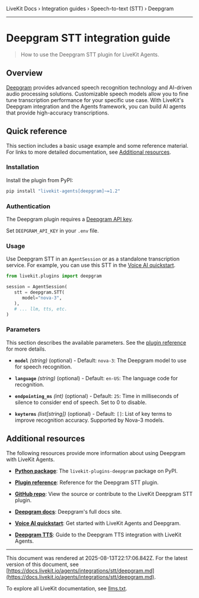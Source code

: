 LiveKit Docs › Integration guides › Speech-to-text (STT) › Deepgram

---

# Deepgram STT integration guide

> How to use the Deepgram STT plugin for LiveKit Agents.

## Overview

[Deepgram](https://deepgram.com/) provides advanced speech recognition technology and AI-driven audio processing solutions. Customizable speech models allow you to fine tune transcription performance for your specific use case. With LiveKit's Deepgram integration and the Agents framework, you can build AI agents that provide high-accuracy transcriptions.

## Quick reference

This section includes a basic usage example and some reference material. For links to more detailed documentation, see [Additional resources](#additional-resources).

### Installation

Install the plugin from PyPI:

```bash
pip install "livekit-agents[deepgram]~=1.2"

```

### Authentication

The Deepgram plugin requires a [Deepgram API key](https://console.deepgram.com/).

Set `DEEPGRAM_API_KEY` in your `.env` file.

### Usage

Use Deepgram STT in an `AgentSession` or as a standalone transcription service. For example, you can use this STT in the [Voice AI quickstart](https://docs.livekit.io/agents/start/voice-ai.md).

```python
from livekit.plugins import deepgram

session = AgentSession(
   stt = deepgram.STT(
      model="nova-3",
   ),
   # ... llm, tts, etc.
)

```

### Parameters

This section describes the available parameters. See the [plugin reference](https://docs.livekit.io/reference/python/v1/livekit/plugins/deepgram/index.html.md#livekit.plugins.deepgram.STT) for more details.

- **`model`** _(string)_ (optional) - Default: `nova-3`: The Deepgram model to use for speech recognition.

- **`language`** _(string)_ (optional) - Default: `en-US`: The language code for recognition.

- **`endpointing_ms`** _(int)_ (optional) - Default: `25`: Time in milliseconds of silence to consider end of speech. Set to 0 to disable.

- **`keyterms`** _(list[string])_ (optional) - Default: `[]`: List of key terms to improve recognition accuracy. Supported by Nova-3 models.

## Additional resources

The following resources provide more information about using Deepgram with LiveKit Agents.

- **[Python package](https://pypi.org/project/livekit-plugins-deepgram/)**: The `livekit-plugins-deepgram` package on PyPI.

- **[Plugin reference](https://docs.livekit.io/reference/python/v1/livekit/plugins/deepgram/index.html.md#livekit.plugins.deepgram.STT)**: Reference for the Deepgram STT plugin.

- **[GitHub repo](https://github.com/livekit/agents/tree/main/livekit-plugins/livekit-plugins-deepgram)**: View the source or contribute to the LiveKit Deepgram STT plugin.

- **[Deepgram docs](https://developers.deepgram.com/docs)**: Deepgram's full docs site.

- **[Voice AI quickstart](https://docs.livekit.io/agents/start/voice-ai.md)**: Get started with LiveKit Agents and Deepgram.

- **[Deepgram TTS](https://docs.livekit.io/agents/integrations/tts/deepgram.md)**: Guide to the Deepgram TTS integration with LiveKit Agents.

---

This document was rendered at 2025-08-13T22:17:06.842Z.
For the latest version of this document, see [https://docs.livekit.io/agents/integrations/stt/deepgram.md](https://docs.livekit.io/agents/integrations/stt/deepgram.md).

To explore all LiveKit documentation, see [llms.txt](https://docs.livekit.io/llms.txt).